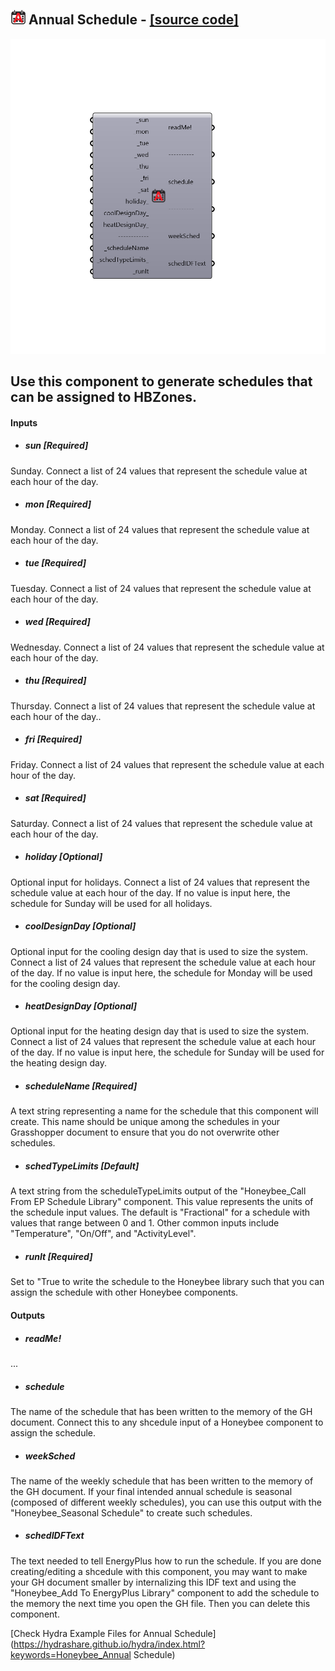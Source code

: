 ## ![](../../images/icons/Annual_Schedule.png) Annual Schedule - [[source code]](https://github.com/mostaphaRoudsari/honeybee/tree/master/src/Honeybee_Annual%20Schedule.py)

![](../../images/components/Annual_Schedule.png)

Use this component to generate schedules that can be assigned to HBZones.
 -
 

#### Inputs
* ##### sun [Required]
Sunday. Connect a list of 24 values that represent the schedule value at each hour of the day.
* ##### mon [Required]
Monday. Connect a list of 24 values that represent the schedule value at each hour of the day.
* ##### tue [Required]
Tuesday. Connect a list of 24 values that represent the schedule value at each hour of the day.
* ##### wed [Required]
Wednesday. Connect a list of 24 values that represent the schedule value at each hour of the day.
* ##### thu [Required]
Thursday. Connect a list of 24 values that represent the schedule value at each hour of the day..
* ##### fri [Required]
Friday. Connect a list of 24 values that represent the schedule value at each hour of the day.
* ##### sat [Required]
Saturday. Connect a list of 24 values that represent the schedule value at each hour of the day.
* ##### holiday [Optional]
Optional input for holidays. Connect a list of 24 values that represent the schedule value at each hour of the day. If no value is input here, the schedule for Sunday will be used for all holidays.
* ##### coolDesignDay [Optional]
Optional input for the cooling design day that is used to size the system. Connect a list of 24 values that represent the schedule value at each hour of the day. If no value is input here, the schedule for Monday will be used for the cooling design day.
* ##### heatDesignDay [Optional]
Optional input for the heating design day that is used to size the system. Connect a list of 24 values that represent the schedule value at each hour of the day. If no value is input here, the schedule for Sunday will be used for the heating design day.
* ##### scheduleName [Required]
A text string representing a name for the schedule that this component will create.  This name should be unique among the schedules in your Grasshopper document to ensure that you do not overwrite other schedules.
* ##### schedTypeLimits [Default]
A text string from the scheduleTypeLimits output of the "Honeybee_Call From EP Schedule Library" component.  This value represents the units of the schedule input values.  The default is "Fractional" for a schedule with values that range between 0 and 1.  Other common inputs include "Temperature", "On/Off", and "ActivityLevel".
* ##### runIt [Required]
Set to "True to write the schedule to the Honeybee library such that you can assign the schedule with other Honeybee components.

#### Outputs
* ##### readMe!
...
* ##### schedule
The name of the schedule that has been written to the memory of the GH document.  Connect this to any shcedule input of a Honeybee component to assign the schedule.
* ##### weekSched
The name of the weekly schedule that has been written to the memory of the GH document.  If your final intended annual schedule is seasonal (composed of different weekly schedules), you can use this output with the "Honeybee_Seasonal Schedule" to create such schedules.
* ##### schedIDFText
The text needed to tell EnergyPlus how to run the schedule.  If you are done creating/editing a shcedule with this component, you may want to make your GH document smaller by internalizing this IDF text and using the "Honeybee_Add To EnergyPlus Library" component to add the schedule to the memory the next time you open the GH file.  Then you can delete this component.


[Check Hydra Example Files for Annual Schedule](https://hydrashare.github.io/hydra/index.html?keywords=Honeybee_Annual Schedule)